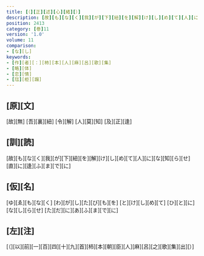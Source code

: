 ```yaml
---
title: [（][正][述][心][緒][）]
description: [故][も][な][く][我][が][下][紐][を][解][け][し][め][て][人][に][な][知][ら][せ][直][に][逢][ふ][ま][で][に]
position: 2413
category: [巻]11
version: '1.0'
volume: 11
comparison:
- [な][し]
keywords:
- [作][者][：][柿][本][人][麻][呂][歌][集]
- [略][体]
- [恋][情]
- [尫][柜][蹋]
---
```


## [原][文]

[故][無] [吾][裏][紐] [令][解] [人][莫][知] [及][正][逢]

## [訓][読]

[故][も][な][く][我][が][下][紐][を][解][け][し][め][て][人][に][な][知][ら][せ][直][に][逢][ふ][ま][で][に]

## [仮][名]

[ゆ][ゑ][も][な][く] [わ][が][し][た][び][も][を] [と][け][し][め][て] [ひ][と][に][な][し][ら][せ] [た][だ][に][あ][ふ][ま][で][に]

## [左][注]

[（][以][前][一][百][四][十][九][首][柿][本][朝][臣][人][麻][呂][之][歌][集][出][）]
